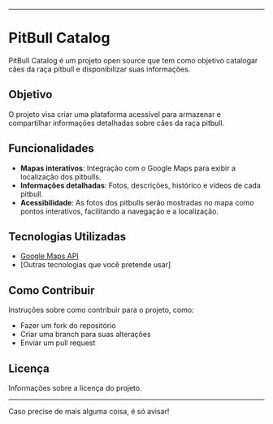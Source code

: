 
---

# PitBull Catalog

PitBull Catalog é um projeto open source que tem como objetivo catalogar cães da raça pitbull e disponibilizar suas informações.

## Objetivo

O projeto visa criar uma plataforma acessível para armazenar e compartilhar informações detalhadas sobre cães da raça pitbull. 

## Funcionalidades

- **Mapas interativos**: Integração com o Google Maps para exibir a localização dos pitbulls.
- **Informações detalhadas**: Fotos, descrições, histórico e vídeos de cada pitbull.
- **Acessibilidade**: As fotos dos pitbulls serão mostradas no mapa como pontos interativos, facilitando a navegação e a localização.

## Tecnologias Utilizadas

- [Google Maps API](https://developers.google.com/maps)
- [Outras tecnologias que você pretende usar]

## Como Contribuir

Instruções sobre como contribuir para o projeto, como:

- Fazer um fork do repositório
- Criar uma branch para suas alterações
- Enviar um pull request

## Licença

Informações sobre a licença do projeto.

---

Caso precise de mais alguma coisa, é só avisar!
